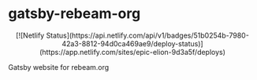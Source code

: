 # gatsby-rebeam-org

<p align="center">
  [![Netlify Status](https://api.netlify.com/api/v1/badges/51b0254b-7980-42a3-8812-94d0ca469ae9/deploy-status)](https://app.netlify.com/sites/epic-elion-9d3a5f/deploys)
</p>


Gatsby website for rebeam.org
